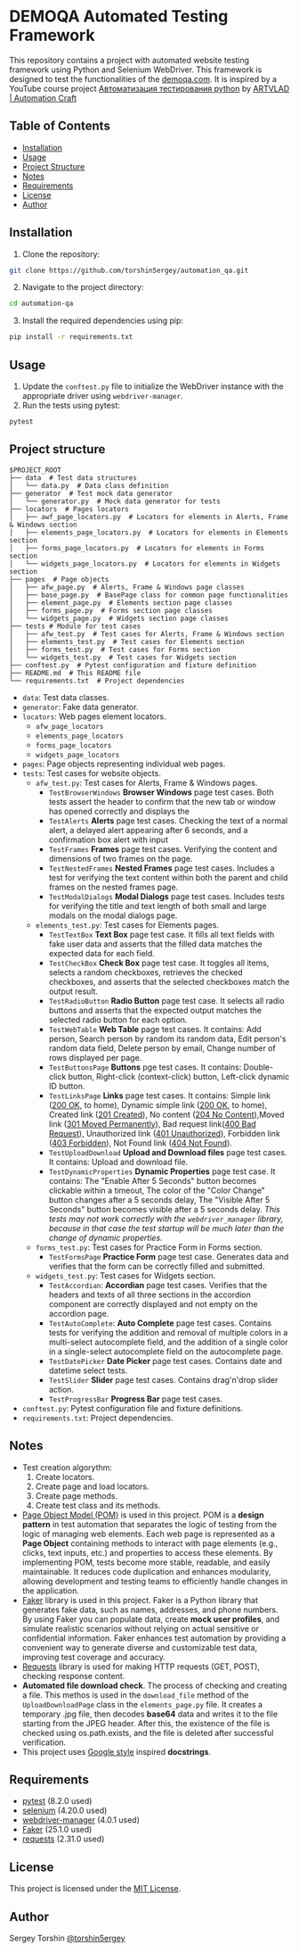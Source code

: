# DEMOQA Automated Testing Framework

This repository contains a project with automated website testing framework using Python and Selenium WebDriver.
This framework is designed to test the functionalities of the [demoqa.com](https://demoqa.com/).
It is inspired by a YouTube course project [Автоматизация тестирования python](https://www.youtube.com/playlist?list=PL8jIzbooWPdXN6thJ_bGnd9uZjby07DPC) by [ARTVLAD | Automation Craft](https://www.youtube.com/@AutomationCraft)

## Table of Contents

- [Installation](#installation)
- [Usage](#usage)
- [Project Structure](#project-structure)
- [Notes](#notes)
- [Requirements](#requirements)
- [License](#license)
- [Author](#author)

## Installation

1. Clone the repository:
```bash
git clone https://github.com/torshin5ergey/automation_qa.git
```
2. Navigate to the project directory:
```bash
cd automation-qa
```
3. Install the required dependencies using pip:
```bash
pip install -r requirements.txt
```

## Usage

1. Update the `conftest.py` file to initialize the WebDriver instance with the appropriate driver using `webdriver-manager`.
2. Run the tests using pytest:
```bash
pytest
```

## Project structure

```
$PROJECT_ROOT
├── data  # Test data structures
│   └── data.py  # Data class definition
├── generator  # Test mock data generator
│   └── generator.py  # Mock data generator for tests
├── locators  # Pages locators
│   ├── awf_page_locators.py  # Locators for elements in Alerts, Frame & Windows section
│   ├── elements_page_locators.py  # Locators for elements in Elements section
│   ├── forms_page_locators.py  # Locators for elements in Forms section
│   └── widgets_page_locators.py  # Locators for elements in Widgets section
├── pages  # Page objects
│   ├── afw_page.py  # Alerts, Frame & Windows page classes
│   ├── base_page.py  # BasePage class for common page functionalities
│   ├── element_page.py  # Elements section page classes
│   ├── forms_page.py  # Forms section page classes
│   └── widgets_page.py  # Widgets section page classes
├── tests # Module for test cases
│   ├── afw_test.py  # Test cases for Alerts, Frame & Windows section
│   ├── elements_test.py  # Test cases for Elements section
│   ├── forms_test.py  # Test cases for Forms section
│   └── widgets_test.py  # Test cases for Widgets section
├── conftest.py  # Pytest configuration and fixture definition
├── README.md  # This README file
└── requirements.txt  # Project dependencies
```
- `data`: Test data classes.
- `generator`: Fake data generator.
- `locators`: Web pages element locators.
  - `afw_page_locators`
  - `elements_page_locators`
  - `forms_page_locators`
  - `widgets_page_locators`
- `pages`: Page objects representing individual web pages.
- `tests`: Test cases for website objects.
  - `afw_test.py`: Test cases for Alerts, Frame & Windows pages.
    - `TestBrowserWindows` **Browser Windows** page test cases. Both tests assert the header to confirm that the new tab or window has opened correctly and displays the
    - `TestAlerts` **Alerts** page test cases. Checking the text of a normal alert, a delayed alert appearing after 6 seconds, and a confirmation box alert with input
    - `TestFrames` **Frames** page test cases. Verifying the content and dimensions of two frames on the page.
    - `TestNestedFrames` **Nested Frames** page test cases. Includes a test for verifying the text content within both the parent and child frames on the nested frames page.
    - `TestModalDialogs` **Modal Dialogs** page test cases. Includes tests for verifying the title and text length of both small and large modals on the modal dialogs page.
  - `elements_test.py`: Test cases for Elements pages.
    - `TestTextBox` **Text Box** page test case. It fills all text fields with fake user data and asserts that the filled data matches the expected data for each field.
    - `TestCheckBox` **Check Box** page test case. It toggles all items, selects a random checkboxes, retrieves the checked checkboxes, and asserts that the selected checkboxes match the output result.
    - `TestRadioButton` **Radio Button** page test case. It selects all radio buttons and asserts that the expected output matches the selected radio button for each option.
    - `TestWebTable` **Web Table** page test cases. It contains: Add person, Search person by random its random data, Edit person's random data field, Delete person by email, Change number of rows displayed per page.
    - `TestButtonsPage` **Buttons** pge test cases. It contains: Double-click button, Right-click (context-click) button, Left-click dynamic ID button.
    - `TestLinksPage` **Links** page test cases. It contains: Simple link ([200 OK](https://developer.mozilla.org/en-US/docs/Web/HTTP/Status/200), to home), Dynamic simple link ([200 OK](https://developer.mozilla.org/en-US/docs/Web/HTTP/Status/200), to home), Created link ([201 Created](https://developer.mozilla.org/en-US/docs/Web/HTTP/Status/201)), No content ([204 No Content](https://developer.mozilla.org/en-US/docs/Web/HTTP/Status/204)),Moved link ([301 Moved Permanently](https://developer.mozilla.org/en-US/docs/Web/HTTP/Status/301)), Bad request link([400 Bad Request](https://developer.mozilla.org/en-US/docs/Web/HTTP/Status/400)), Unauthorized link ([401 Unauthorized](https://developer.mozilla.org/en-US/docs/Web/HTTP/Status/401)), Forbidden link ([403 Forbidden](https://developer.mozilla.org/en-US/docs/Web/HTTP/Status/403)), Not Found link ([404 Not Found](https://developer.mozilla.org/en-US/docs/Web/HTTP/Status/404)).
    - `TestUploadDownload` **Upload and Download files** page test cases. It contains: Upload and download file.
    - `TestDynamicProperties` **Dynamic Properties** page test case. It contains: The "Enable After 5 Seconds" button becomes clickable within a timeout, The color of the "Color Change" button changes after a 5 seconds delay, The "Visible After 5 Seconds" button becomes visible after a 5 seconds delay. *This tests may not work correctly with the `webdriver_manager` library, because in that case the test startup will be much later than the change of dynamic properties.*
  - `forms_test.py`: Test cases for Practice Form in Forms section.
    - `TestFormsPage` **Practice Form** page test case. Generates data and verifies that the form can be correctly filled and submitted.
  - `widgets_test.py`:  Test cases for Widgets section.
    - `TestAccordian`: **Accordian** page test cases. Verifies that the headers and texts of all three sections in the accordion component are correctly displayed and not empty on the accordion page.
    - `TestAutoComplete`: **Auto Complete** page test cases. Contains tests for verifying the addition and removal of multiple colors in a multi-select autocomplete field, and the addition of a single color in a single-select autocomplete field on the autocomplete page.
    - `TestDatePicker` **Date Picker** page test cases. Contains date and datetime select tests.
    - `TestSlider` **Slider** page test cases. Contains drag'n'drop slider action.
    - `TestProgressBar` **Progress Bar** page test cases.
- `conftest.py`: Pytest configuration file and fixture definitions.
- `requirements.txt`: Project dependencies.

## Notes

- Test creation algorythm:
  1. Create locators.
  2. Create page and load locators.
  3. Create page methods.
  4. Create test class and its methods.
- [Page Object Model (POM)](https://www.selenium.dev/documentation/test_practices/encouraged/page_object_models/) is used in this project. POM is a **design pattern** in test automation that separates the logic of testing from the logic of managing web elements. Each web page is represented as a **Page Object** containing methods to interact with page elements (e.g., clicks, text inputs, etc.) and properties to access these elements. By implementing POM, tests become more stable, readable, and easily maintainable. It reduces code duplication and enhances modularity, allowing development and testing teams to efficiently handle changes in the application.
- [Faker](https://faker.readthedocs.io/en/master/) library is used in this project. Faker is a Python library that generates fake data, such as names, addresses, and phone numbers. By using Faker you can populate data, create **mock user profiles**, and simulate realistic scenarios without relying on actual sensitive or confidential information. Faker enhances test automation by providing a convenient way to generate diverse and customizable test data, improving test coverage and accuracy.
- [Requests](https://requests.readthedocs.io/en/latest/) library is used for making HTTP requests (GET, POST), checking response content.
- **Automated file download check**. The process of checking and creating a file. This methos is used in the `download_file` method of the `UploadDownloadPage` class in the `elements_page.py` file. It creates a temporary .jpg file, then decodes **base64** data and writes it to the file starting from the JPEG header. After this, the existence of the file is checked using os.path.exists, and the file is deleted after successful verification.
- This project uses [Google style](https://google.github.io/styleguide/pyguide.html#38-comments-and-docstrings) inspired **docstrings**.

## Requirements

- [pytest](https://pypi.org/project/pytest/) (8.2.0 used)
- [selenium](https://pypi.org/project/selenium/) (4.20.0 used)
- [webdriver-manager](https://pypi.org/project/webdriver-manager/) (4.0.1 used)
- [Faker](https://pypi.org/project/Faker/) (25.1.0 used)  
- [requests](https://pypi.org/project/requests/) (2.31.0 used)

## License

This project is licensed under the [MIT License](LICENSE).

## Author

Sergey Torshin [@torshin5ergey](https://github.com/torshin5ergey)